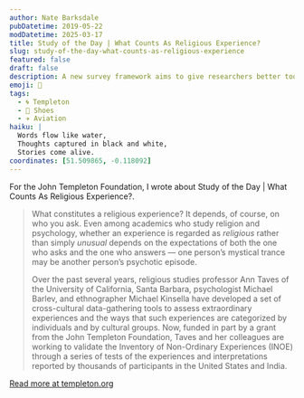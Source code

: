 ```yaml
---
author: Nate Barksdale
pubDatetime: 2019-05-22
modDatetime: 2025-03-17
title: Study of the Day | What Counts As Religious Experience?
slug: study-of-the-day-what-counts-as-religious-experience
featured: false
draft: false
description: A new survey framework aims to give researchers better tools to compare extraordinary human experiences.
emoji: 📝
tags:
  - 🌀 Templeton
  - 👟 Shoes
  - ✈️ Aviation
haiku: |
  Words flow like water,
  Thoughts captured in black and white,
  Stories come alive.
coordinates: [51.509865, -0.118092]
---
```


For the John Templeton Foundation, I wrote about Study of the Day | What Counts As Religious Experience?.

> What constitutes a religious experience? It depends, of course, on who you ask. Even among academics who study religion and psychology, whether an experience is regarded as *religious* rather than simply *unusual* depends on the expectations of both the one who asks and the one who answers — one person’s mystical trance may be another person’s psychotic episode.
>
> Over the past several years, religious studies professor Ann Taves of the University of California, Santa Barbara, psychologist Michael Barlev, and ethnographer Michael Kinsella have developed a set of cross-cultural data-gathering tools to assess extraordinary experiences and the ways that such experiences are categorized by individuals and by cultural groups. Now, funded in part by a grant from the John Templeton Foundation, Taves and her colleagues are working to validate the Inventory of Non-Ordinary Experiences (INOE) through a series of tests of the experiences and interpretations reported by thousands of participants in the United States and India.

[Read more at templeton.org](https://www.templeton.org/news/what-counts-as-religious-experience)
